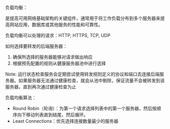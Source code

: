 负载均衡：

是提高可用网络基础架构的关键组件，通常用于将工作负载分布到多个服务器来提高网站应用，数据库或其他服务的性能和可靠性。

负载均衡可以处理的请求：HTTP, HTTPS, TCP, UDP

如何选择要转发的后端服务器：

1. 确保所选择的服务器能够对请求做出响应
2. 根据预先配置的规则从健康服务器池中进行选择

Note: 运行状态检查服务会定期尝试使用转发规则定义的协议和端口去连接后端服务器。如果服务器无法通过健康检查，就会从池中剔除，保证流量不会被转发到该服务器，直到再次通过健康检查为止

负载均衡算法：

* Round Robin（轮询）：为第一个请求选择列表中的第一个服务器，然后按顺序向下移动列表直到结尾，然后循环。
* Least Connections：优先选择连接数量最少的服务器